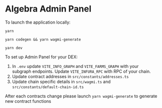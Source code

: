 # Algebra Admin Panel

To launch the application locally:

`yarn`

`yarn codegen && yarn wagmi-generate`

`yarn dev`

To set up Admin Panel for your DEX:

1. In `.env` update `VITE_INFO_GRAPH` and `VITE_FARMS_GRAPH` with your subgraph endpoints. Update `VITE_INFURA_RPC` with RPC of your chain.
2. Update contract addresses in `src/constants/addresses.ts`
3. Update chain specific details in `src/wagmi.ts` and `src/constants/default-chain-id.ts`

After each contracts change please launch `yarn wagmi-generate` to generate new contract functions
